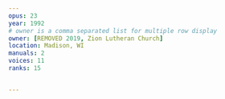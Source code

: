 ```yaml
---
opus: 23
year: 1992
# owner is a comma separated list for multiple row display
owner: [REMOVED 2019, Zion Lutheran Church]
location: Madison, WI
manuals: 2
voices: 11
ranks: 15


---
```

